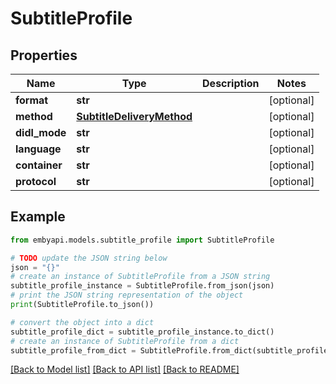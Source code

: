 # SubtitleProfile


## Properties

Name | Type | Description | Notes
------------ | ------------- | ------------- | -------------
**format** | **str** |  | [optional] 
**method** | [**SubtitleDeliveryMethod**](SubtitleDeliveryMethod.md) |  | [optional] 
**didl_mode** | **str** |  | [optional] 
**language** | **str** |  | [optional] 
**container** | **str** |  | [optional] 
**protocol** | **str** |  | [optional] 

## Example

```python
from embyapi.models.subtitle_profile import SubtitleProfile

# TODO update the JSON string below
json = "{}"
# create an instance of SubtitleProfile from a JSON string
subtitle_profile_instance = SubtitleProfile.from_json(json)
# print the JSON string representation of the object
print(SubtitleProfile.to_json())

# convert the object into a dict
subtitle_profile_dict = subtitle_profile_instance.to_dict()
# create an instance of SubtitleProfile from a dict
subtitle_profile_from_dict = SubtitleProfile.from_dict(subtitle_profile_dict)
```
[[Back to Model list]](../README.md#documentation-for-models) [[Back to API list]](../README.md#documentation-for-api-endpoints) [[Back to README]](../README.md)


